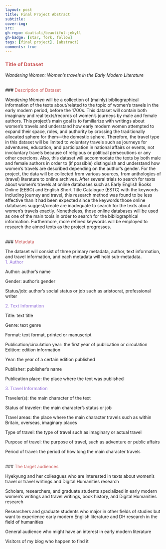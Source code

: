 ```yaml
---
layout: post
title: Final Project Abstract
subtitle:
cover-img:
src:
gh-repo: daattali/beautiful-jekyll
gh-badge: [star, fork, follow]
tags: [final project], [abstract]
comments: true
---
```


### <span style="color: indianred;">Title of Dataset</span>

*Wandering Women: Women’s travels in the Early Modern Literature*

</br>
### <span style="color: indianred;">Description of Dataset</span>

*Wandering Women* will be a collection of (mainly) bibliographical information of the texts about/related to the topic of women’s travels in the early modern period, before the 1700s. This dataset will contain both imaginary and real texts/records of women’s journeys by male and female authors. This project’s main goal is to familiarize with writings about women’s travels and understand how early modern women attempted to expand their space, roles, and authority by crossing the traditionally allocated sphere for them—the domestic sphere. Therefore, the travel type in this dataset will be limited to voluntary travels such as journeys for adventures, education, and participation in national affairs or events, not involuntary travels because of religious or political persecutions or any other coercions. Also, this dataset will accommodate the texts by both male and female authors in order to (if possible) distinguish and understand how women’s travels are described depending on the author’s gender.
For the project, the data will be collected from various sources, from anthologies of (travel) literature to online archives. After several trials to search for texts about women’s travels at online databases such as Early English Books Online (EEBO) and English Short Title Catalogue (ESTC) with the keywords including journey and travel, this research method was found to be less effective than it had been expected since the keywords those online databases suggest/create are inadequate to search for the texts about women’s travels exactly. Nonetheless, those online databases will be used as one of the main tools in order to search for the bibliographical information. Furthermore, more refined keywords will be employed to research the aimed texts as the project progresses.

</br>
### <span style="color: indianred;">Metadata</span>

The dataset will consist of three primary metadata, author, text information, and travel information, and each metadata will hold sub-metadata.
</br>
<span style="color: mediumpurple;">1. Author</span>

Author: author’s name

Gender: author’s gender

Status/job: author’s social status or job such as aristocrat, professional writer

<span style="color: mediumpurple;">2. Text Information</span>

Title: text title

Genre: text genre

Format: text format, printed or manuscript

Publication/circulation year: the first year of publication or circulation
Edition: edition information

Year: the year of a certain edition published

Publisher: publisher’s name

Publication place: the place where the text was published

<span style="color: mediumpurple;">3. Travel Information</span>

Traveler(s): the main character of the text

Status of traveler: the main character’s status or job

Travel areas: the place where the main character travels such as within Britain, overseas, imaginary places

Type of travel: the type of travel such as imaginary or actual travel

Purpose of travel: the purpose of travel, such as adventure or public affairs

Period of travel: the period of how long the main character travels

</br>
### <span style="color: indianred;">The target audiences</span>

Hyekyung and her colleagues who are interested in texts about women’s travel or travel writings and Digital Humanities research

Scholars, researchers, and graduate students specialized in early modern women’s writings and travel writings, book history, and Digital Humanities research

Researchers and graduate students who major in other fields of studies but want to experience early modern English literature and DH research in the field of humanities

General audience who might have an interest in early modern literature

Visitors of my blog who happen to find it

</br>
